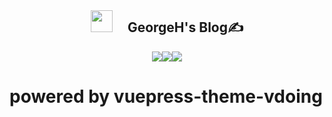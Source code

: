 
<div align="center">
<img src="https://cdn.jsdelivr.net/gh/GeorgeHcc/GeorgeHcc@main/assets/blog/blog-logo.png" style="width:35px"/>
<h2 style="display:inline-block;margin-left:20px">GeorgeH's Blog✍</h2>
</div>
<!-- workflow status -->
<div style="display:flex;justify-content:center">
<img src="https://github.com/GeorgeHcc/GeorgeHcc.github.io/actions/workflows/ci.yml/badge.svg" />

<img src="https://github.com/GeorgeHcc/GeorgeHcc.github.io/actions/workflows/pages/pages-build-deployment/badge.svg "/>

<img src="https://github.com/GeorgeHcc/GeorgeHcc.github.io/actions/workflows/baiduPush.yml/badge.svg"/>
</div>

# powered by vuepress-theme-vdoing
